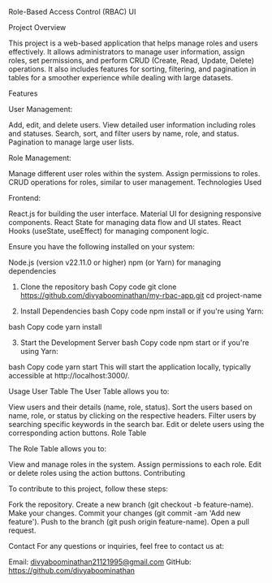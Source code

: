 Role-Based Access Control (RBAC) UI

Project Overview

This project is a web-based application that helps manage roles and users effectively. It allows administrators to manage user information, assign roles, set permissions, and perform CRUD (Create, Read, Update, Delete) operations. It also includes features for sorting, filtering, and pagination in tables for a smoother experience while dealing with large datasets.

Features

User Management:

Add, edit, and delete users.
View detailed user information including roles and statuses.
Search, sort, and filter users by name, role, and status.
Pagination to manage large user lists.

Role Management:

Manage different user roles within the system.
Assign permissions to roles.
CRUD operations for roles, similar to user management.
Technologies Used

Frontend:

React.js for building the user interface.
Material UI for designing responsive components.
React State for managing data flow and UI states.
React Hooks (useState, useEffect) for managing component logic.

Ensure you have the following installed on your system:

Node.js (version v22.11.0 or higher)
npm (or Yarn) for managing dependencies

1. Clone the repository
bash
Copy code
git clone https://github.com/divyaboominathan/my-rbac-app.git
cd project-name

2. Install Dependencies
bash
Copy code
npm install
or if you're using Yarn:

bash
Copy code
yarn install

3. Start the Development Server
bash
Copy code
npm start
or if you're using Yarn:

bash
Copy code
yarn start
This will start the application locally, typically accessible at http://localhost:3000/.

Usage
User Table
The User Table allows you to:

View users and their details (name, role, status).
Sort the users based on name, role, or status by clicking on the respective headers.
Filter users by searching specific keywords in the search bar.
Edit or delete users using the corresponding action buttons.
Role Table

The Role Table allows you to:

View and manage roles in the system.
Assign permissions to each role.
Edit or delete roles using the action buttons.
Contributing


To contribute to this project, follow these steps:

Fork the repository.
Create a new branch (git checkout -b feature-name).
Make your changes.
Commit your changes (git commit -am 'Add new feature').
Push to the branch (git push origin feature-name).
Open a pull request.

Contact
For any questions or inquiries, feel free to contact us at:

Email: divyaboominathan21121995@gmail.com
GitHub: https://github.com/divyaboominathan  